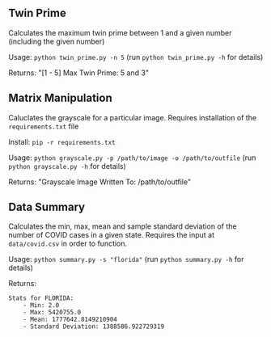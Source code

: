 ## Twin Prime
Calculates the maximum twin prime between 1 and a given number (including the given number)

Usage: `python twin_prime.py -n 5` (run `python twin_prime.py -h` for details)

Returns: "[1 - 5] Max Twin Prime: 5 and 3"

## Matrix Manipulation
Caluclates the grayscale for a particular image. Requires installation of the `requirements.txt` file

Install: `pip -r requirements.txt`

Usage: `python grayscale.py -p /path/to/image -o /path/to/outfile` (run `python grayscale.py -h` for details)

Returns: "Grayscale Image Written To: /path/to/outfile"

## Data Summary
Calculates the min, max, mean and sample standard deviation of the number of COVID cases in a given state. Requires the input at `data/covid.csv` in order to function.

Usage: `python summary.py -s "florida"` (run `python summary.py -h` for details)

Returns:

```
Stats for FLORIDA:
	- Min: 2.0
	- Max: 5420755.0
	- Mean: 1777642.8149210904
	- Standard Deviation: 1388586.922729319
```
